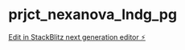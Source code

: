 # prjct_nexanova_lndg_pg

[Edit in StackBlitz next generation editor ⚡️](https://stackblitz.com/~/github.com/jessanjacob95/prjct_nexanova_lndg_pg)